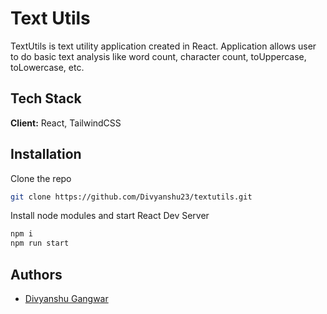 
# Text Utils

TextUtils is text utility application created in React. Application allows user to do basic text analysis like word count, character count, toUppercase, toLowercase, etc.


## Tech Stack

**Client:** React, TailwindCSS


## Installation

Clone the repo

```bash
git clone https://github.com/Divyanshu23/textutils.git
```

Install node modules and start React Dev Server

```bash
npm i
npm run start
```

## Authors

- [Divyanshu Gangwar](https://www.github.com/Divyanshu23)
